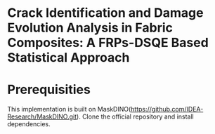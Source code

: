 # Crack Identification and Damage Evolution Analysis in Fabric Composites: A FRPs-DSQE Based Statistical Approach

# Prerequisities
This implementation is built on MaskDINO(https://github.com/IDEA-Research/MaskDINO.git). Clone the official repository and install dependencies.
